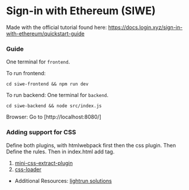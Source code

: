 # Sign-in with Ethereum (SIWE)

Made with the official tutorial found here: https://docs.login.xyz/sign-in-with-ethereum/quickstart-guide

### Guide

One terminal for `frontend`.

To run frontend:
```
cd siwe-frontend && npm run dev
```

To run backend:
One terminal for `backend`.
```
cd siwe-backend && node src/index.js 
```

Browser: Go to [http://localhost:8080/]

### Adding support for CSS

Define both plugins, with htmlwebpack first then the css plugin.
Then Define the rules.
Then in index.html add <link/> tag.

1. [mini-css-extract-plugin](https://github.com/webpack-contrib/mini-css-extract-plugin)
2. [css-loader](https://github.com/webpack-contrib/css-loader)

- Additional Resources: [lightrun solutions](https://lightrun.com/answers/webpack-contrib-mini-css-extract-plugin-webpack-html-loader-and-minicssextractplugin)